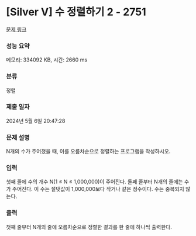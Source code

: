 # [Silver V] 수 정렬하기 2 - 2751 

[문제 링크](https://www.acmicpc.net/problem/2751) 

### 성능 요약

메모리: 334092 KB, 시간: 2660 ms

### 분류

정렬

### 제출 일자

2024년 5월 6일 20:47:28

### 문제 설명

<p>N개의 수가 주어졌을 때, 이를 오름차순으로 정렬하는 프로그램을 작성하시오.</p>

### 입력 

 <p>첫째 줄에 수의 개수 N(1 ≤ N ≤ 1,000,000)이 주어진다. 둘째 줄부터 N개의 줄에는 수가 주어진다. 이 수는 절댓값이 1,000,000보다 작거나 같은 정수이다. 수는 중복되지 않는다.</p>

### 출력 

 <p>첫째 줄부터 N개의 줄에 오름차순으로 정렬한 결과를 한 줄에 하나씩 출력한다.</p>

